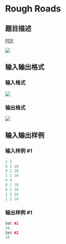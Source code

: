 # Rough Roads

## 题目描述

[problemUrl]: https://uva.onlinejudge.org/index.php?option=com_onlinejudge&Itemid=8&category=15&page=show_problem&problem=1297

[PDF](https://uva.onlinejudge.org/external/103/p10356.pdf)

![](https://cdn.luogu.com.cn/upload/vjudge_pic/UVA10356/26e918e0f0178e7429835a4e6332f22e86f63164.png)

## 输入输出格式

### 输入格式

![](https://cdn.luogu.com.cn/upload/vjudge_pic/UVA10356/8b760375779849a8f9557de5f99f2f162b4847bc.png)

### 输出格式

![](https://cdn.luogu.com.cn/upload/vjudge_pic/UVA10356/2e4961386edeb49780e8abbe0b1c88fddb911988.png)

## 输入输出样例

### 输入样例 #1

```cpp
3 3
0 1 10
0 2 10
1 2 10
4 4
0 1 10
0 2 10
1 2 10
2 3 10
```


### 输出样例 #1

```cpp
Set #1
20
Set #2
20
```


